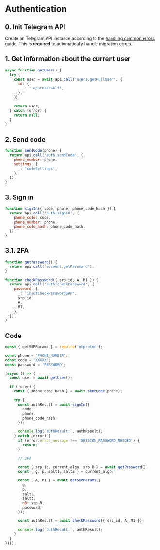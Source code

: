 # Authentication

## 0. Init Telegram API

Create an Telegram API instance according to the [handling common errors](./handling-common-errors.md) guide. This is **required** to automatically handle migration errors.

## 1. Get information about the current user
```js
async function getUser() {
  try {
    const user = await api.call('users.getFullUser', {
      id: {
        _: 'inputUserSelf',
      },
    });

    return user;
  } catch (error) {
    return null;
  }
}
```

## 2. Send code
```js
function sendCode(phone) {
  return api.call('auth.sendCode', {
    phone_number: phone,
    settings: {
      _: 'codeSettings',
    },
  });
}
```

## 3. Sign in
```js
function signIn({ code, phone, phone_code_hash }) {
  return api.call('auth.signIn', {
    phone_code: code,
    phone_number: phone,
    phone_code_hash: phone_code_hash,
  });
}
```

## 3.1. 2FA
```js
function getPassword() {
  return api.call('account.getPassword');
}

function checkPassword({ srp_id, A, M1 }) {
  return api.call('auth.checkPassword', {
    password: {
      _: 'inputCheckPasswordSRP',
      srp_id,
      A,
      M1,
    },
  });
}
```

## Code
```js
const { getSRPParams } = require('mtproton');

const phone = 'PHONE_NUMBER';
const code = 'XXXXX';
const password = 'PASSWORD';

(async () => {
  const user = await getUser();

  if (!user) {
    const { phone_code_hash } = await sendCode(phone);

    try {
      const authResult = await signIn({
        code,
        phone,
        phone_code_hash,
      });

      console.log(`authResult:`, authResult);
    } catch (error) {
      if (error.error_message !== 'SESSION_PASSWORD_NEEDED') {
        return;
      }

      // 2FA

      const { srp_id, current_algo, srp_B } = await getPassword();
      const { g, p, salt1, salt2 } = current_algo;

      const { A, M1 } = await getSRPParams({
        g,
        p,
        salt1,
        salt2,
        gB: srp_B,
        password,
      });

      const authResult = await checkPassword({ srp_id, A, M1 });

      console.log(`authResult:`, authResult);
    }
  }
})();
```
